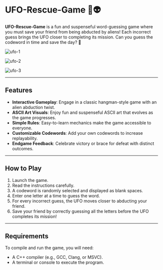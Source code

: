 # UFO-Rescue-Game 🚀👽

**UFO-Rescue-Game** is a fun and suspenseful word-guessing game where you must save your friend from being abducted by aliens! Each incorrect guess brings the UFO closer to completing its mission. Can you guess the codeword in time and save the day? 🌌

![ufo-1](https://github.com/user-attachments/assets/986693c6-d51f-4cef-a949-d0b3c44e3911)

![ufo-2](https://github.com/user-attachments/assets/0505b69b-5817-481f-a1e6-2bf0c63e526b)

![ufo-3](https://github.com/user-attachments/assets/f16ce7a6-b958-4147-ad17-06d7f9011c97)


---

## Features

- **Interactive Gameplay**: Engage in a classic hangman-style game with an alien abduction twist.
- **ASCII Art Visuals**: Enjoy fun and suspenseful ASCII art that evolves as the game progresses.
- **Simple Rules**: Easy-to-learn mechanics make the game accessible to everyone.
- **Customizable Codewords**: Add your own codewords to increase replayability.
- **Endgame Feedback**: Celebrate victory or brace for defeat with distinct outcomes.

---

## How to Play

1. Launch the game.
2. Read the instructions carefully.
3. A codeword is randomly selected and displayed as blank spaces.
4. Enter one letter at a time to guess the word.
5. For every incorrect guess, the UFO moves closer to abducting your friend.
6. Save your friend by correctly guessing all the letters before the UFO completes its mission!

---

## Requirements

To compile and run the game, you will need:

- A C++ compiler (e.g., GCC, Clang, or MSVC).
- A terminal or console to execute the program.
